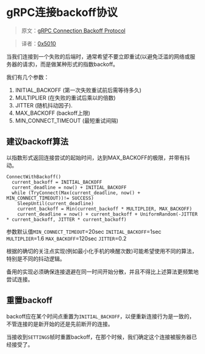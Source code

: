gRPC连接backoff协议
================================
> 原文：[gRPC Connection Backoff Protocol](https://github.com/grpc/grpc/blob/master/doc/connection-backoff.md)

> 译者：[0x5010](https://github.com/0x5010)

当我们连接到一个失败的后端时，通常希望不要立即重试(以避免泛滥的网络或服务器的请求)，而是做某种形式的指数backoff。

我们有几个参数：
1. INITIAL_BACKOFF (第一次失败重试前后需等待多久)
1. MULTIPLIER (在失败的重试后乘以的倍数)
1. JITTER (随机抖动因子).
1. MAX_BACKOFF (backoff上限)
1. MIN_CONNECT_TIMEOUT (最短重试间隔)

## 建议backoff算法

以指数形式返回连接尝试的起始时间，达到MAX_BACKOFF的极限，并带有抖动。
```vim
ConnectWithBackoff()
  current_backoff = INITIAL_BACKOFF
  current_deadline = now() + INITIAL_BACKOFF
  while (TryConnect(Max(current_deadline, now() + MIN_CONNECT_TIMEOUT))!= SUCCESS)
    SleepUntil(current_deadline)
    current_backoff = Min(current_backoff * MULTIPLIER, MAX_BACKOFF)
    current_deadline = now() + current_backoff + UniformRandom(-JITTER * current_backoff, JITTER * current_backoff)
```
参数默认值`MIN_CONNECT_TIMEOUT`=20sec `INITIAL_BACKOFF`=1sec `MULTIPLIER`=1.6 `MAX_BACKOFF`=120sec `JITTER`=0.2

根据的确切的关注点实现(例如最小化手机的唤醒次数)可能希望使用不同的算法，特别是不同的抖动逻辑。

备用的实现必须确保连接退避在同一时间开始分散，并且不得比上述算法更频繁地尝试连接。

## 重置backoff

backoff应在某个时间点重置为`INITIAL_BACKOFF`，以便重新连接行为是一致的，不管连接的是新开始的还是先前断开的连接。

当接收到`SETTINGS`帧时重置backoff，在那个时候，我们确定这个连接被服务器已经接受了。



